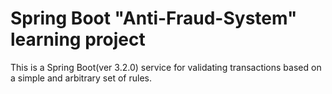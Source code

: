 # Spring Boot "Anti-Fraud-System" learning project

This is a Spring Boot(ver 3.2.0) service for validating transactions based on a simple and arbitrary set of rules.




